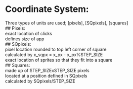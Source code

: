 # Coordinate System:

Three types of units are used; [pixels], [SQpixels], [squares]  
    ## Pixels:  
        exact location of clicks  
        defines size of app  
    ## SQpixels:  
        pixel location rounded to top left corner of square  
        calculated by x_sqpx = x_px - x_px%STEP_SIZE  
        exact location of sprites so that they fit into a square  
    ## Squares:  
        made up of STEP_SIZExSTEP_SIZE pixels  
        located at a position defined in SQpixels  
        calculated by SQpixels/STEP_SIZE  
